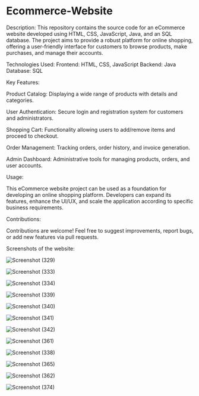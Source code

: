# Ecommerce-Website
Description:
This repository contains the source code for an eCommerce website developed using HTML, CSS, JavaScript, Java, and an SQL database. The project aims to provide a robust platform for online shopping, offering a user-friendly interface for customers to browse products, make purchases, and manage their accounts.

Technologies Used:
Frontend: HTML, CSS, JavaScript
Backend: Java
Database: SQL

Key Features:

Product Catalog: Displaying a wide range of products with details and categories.

User Authentication: Secure login and registration system for customers and administrators.

Shopping Cart: Functionality allowing users to add/remove items and proceed to checkout.

Order Management: Tracking orders, order history, and invoice generation.

Admin Dashboard: Administrative tools for managing products, orders, and user accounts.

Usage:

This eCommerce website project can be used as a foundation for developing an online shopping platform. Developers can expand its features, enhance the UI/UX, and scale the application according to specific business requirements.

Contributions:

Contributions are welcome! Feel free to suggest improvements, report bugs, or add new features via pull requests.

Screenshots of the website:


![Screenshot (329)](https://github.com/Jayanthsai08/Ecommerce-Website/assets/134363459/f49dcd34-a42a-4f77-951b-3108b8a1ae91)

![Screenshot (333)](https://github.com/Jayanthsai08/Ecommerce-Website/assets/134363459/953946c8-cdc7-42d7-87f5-df1ef9895126)

![Screenshot (334)](https://github.com/Jayanthsai08/Ecommerce-Website/assets/134363459/e6265354-5d5f-4150-91f5-b73386410ea1)

![Screenshot (339)](https://github.com/Jayanthsai08/Ecommerce-Website/assets/134363459/19f5a534-ac92-4586-bd6e-1d1869a92bc3)

![Screenshot (340)](https://github.com/Jayanthsai08/Ecommerce-Website/assets/134363459/b437b3b9-bf8d-4f14-9de9-2e3a207dea41)

![Screenshot (341)](https://github.com/Jayanthsai08/Ecommerce-Website/assets/134363459/221cc63d-427f-418e-a992-0a40edbc3704)

![Screenshot (342)](https://github.com/Jayanthsai08/Ecommerce-Website/assets/134363459/8195a2fa-8d71-4df8-be9e-904ecd563ca4)

![Screenshot (361)](https://github.com/Jayanthsai08/Ecommerce-Website/assets/134363459/447593f0-d796-484a-90fe-230520d26cdd)


![Screenshot (338)](https://github.com/Jayanthsai08/Ecommerce-Website/assets/134363459/7a297ebc-33ee-4fb9-a616-1e1839e86784)

![Screenshot (365)](https://github.com/Jayanthsai08/Ecommerce-Website/assets/134363459/04c813c3-ac31-450f-b4fb-9c29cfe15aee)

![Screenshot (362)](https://github.com/Jayanthsai08/Ecommerce-Website/assets/134363459/b3d2f425-e885-4166-a3e9-957afb15d293)

![Screenshot (374)](https://github.com/Jayanthsai08/Ecommerce-Website/assets/134363459/2cad349f-4013-44e9-b1b4-e89ab74652fa)
